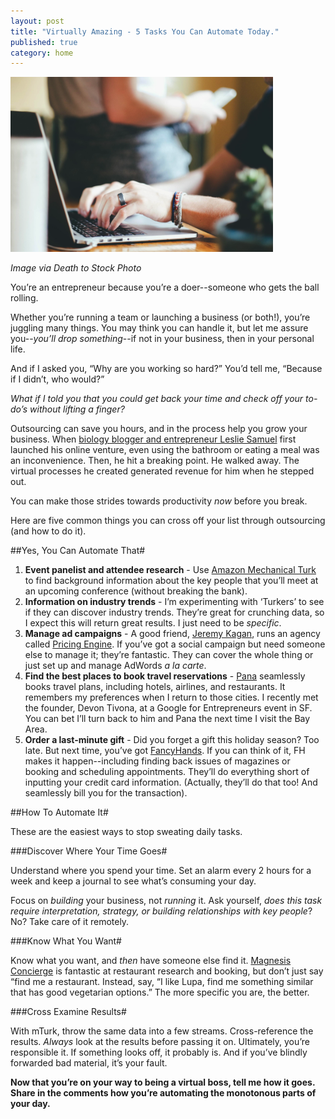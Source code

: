 ```yaml
---
layout: post
title: "Virtually Amazing - 5 Tasks You Can Automate Today."
published: true
category: home
---
```

<img src="https://github.com/chowdhury/nikolai.in/blob/gh-pages/images/type.png?raw=true" alt="Hard at work" height="280" width="420">

*Image via Death to Stock Photo*

You’re an entrepreneur because you’re a doer--someone who gets the ball rolling.

Whether you’re running a team or launching a business (or both!), you’re juggling many things. You may think you can handle it, but let me assure you--*you’ll drop something*--if not in your business, then in your personal life.

And if I asked you, “Why are you working so hard?” You’d tell me, “Because if I didn’t, who would?”

*What if I told you that you could get back your time and check off your to-do’s without lifting a finger?*

Outsourcing can save you hours, and in the process help you grow your business. When [biology blogger and entrepreneur Leslie Samuel](http://www.chrisducker.com/virtual-staff-leslie-samuel/) first launched his online venture, even using the bathroom or eating a meal was an inconvenience. Then, he hit a breaking point. He walked away. The virtual processes he created generated revenue for him when he stepped out.

You can make those strides towards productivity *now* before you break.

Here are five common things you can cross off your list through outsourcing (and how to do it).

##Yes, You Can Automate That#

1. **Event panelist and attendee research** - Use [Amazon Mechanical Turk](https://requester.mturk.com/) to find background information about the key people that you’ll meet at an upcoming conference (without breaking the bank).
2. **Information on industry trends** - I’m experimenting with ‘Turkers’ to see if they can discover industry trends. They’re great for crunching data, so I expect this will return great results. I just need to be *specific*.
3. **Manage ad campaigns** - A good friend, [Jeremy Kagan](https://www.linkedin.com/in/jeremykagan), runs an agency called [Pricing Engine](http://www.pricingengine.com/). If you’ve got a social campaign but need someone else to manage it; they’re fantastic. They can cover the whole thing or just set up and manage AdWords *a la carte*.
4. **Find the best places to book travel reservations** -  [Pana](https://pana.com/) seamlessly books travel plans, including hotels, airlines, and restaurants. It remembers my preferences when I return to those cities. I recently met the founder, Devon Tivona, at a Google for Entrepreneurs event in SF. You can bet I’ll turn back to him and Pana the next time I visit the Bay Area.
5. **Order a last-minute gift** - Did you forget a gift this holiday season? Too late. But next time, you’ve got [FancyHands](http://www.fancyhands.com/). If you can think of it, FH makes it happen--including finding back issues of magazines or booking and scheduling appointments.  They’ll do everything short of inputting your credit card information. (Actually, they’ll do that too! And seamlessly bill you for the transaction).

##How To Automate It#

These are the easiest ways to stop sweating daily tasks.

###Discover Where Your Time Goes#

Understand where you spend your time. Set an alarm every 2 hours for a week and keep a journal to see what’s consuming your day.

Focus on *building* your business, not *running* it. Ask yourself, *does this task require interpretation, strategy, or building relationships with key people*? No? Take care of it remotely.

###Know What You Want#

Know what you want, and *then* have someone else find it. [Magnesis Concierge](https://www.magnises.com/index.html#magnises) is fantastic at restaurant research and booking, but don’t just say “find me a restaurant. Instead, say, “I like Lupa, find me something similar that has good vegetarian options.” The more specific you are, the better.

###Cross Examine Results#

With mTurk, throw the same data into a few streams. Cross-reference the results. *Always* look at the results before passing it on. Ultimately, you’re responsible it. If something looks off, it probably is. And if you’ve blindly forwarded bad material, it’s your fault.

**Now that you’re on your way to being a virtual boss, tell me how it goes. Share in the comments how you’re automating the monotonous parts of your day.**